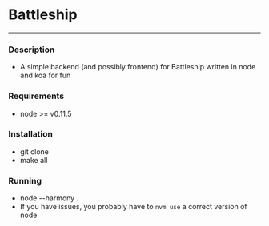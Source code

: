 # Battleship
***

### Description
- A simple backend (and possibly frontend) for Battleship written in node and koa for fun

### Requirements
- node >= v0.11.5

### Installation
- git clone
- make all

### Running
- node --harmony .
- If you have issues, you probably have to <code>nvm use</code> a correct version of node
